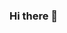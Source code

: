 ### Hi there 👋

<!--
**sarojkumar9060/sarojkumar9060** is a ✨ _special_ ✨ repository because its `README.md` (this file) appears on your GitHub profile.

Here are some ideas to get you started:

- 🔭 I’m currently working on ...Commercial Project
- 🌱 I’m currently learning ... Data Stracture And Algoritham
- 👯 I’m looking to collaborate on ... Development
- 🤔 I’m looking for help with ... Development
- 💬 Ask me about ...DSA
- 📫 How to reach me: ...
- 😄 Pronouns: ...
- ⚡ Fun fact: ...
-->
